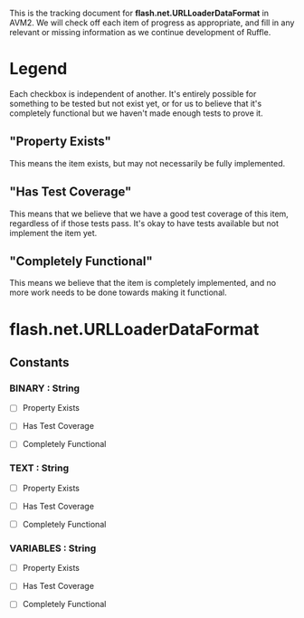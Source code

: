 This is the tracking document for **flash.net.URLLoaderDataFormat** in AVM2. We will check off each item of progress as appropriate, and fill in any relevant or missing information as we continue development of Ruffle.
# Legend

Each checkbox is independent of another. It's entirely possible for something to be tested but not exist yet, or for us to believe that it's completely functional but we haven't made enough tests to prove it.
## "Property Exists"

This means the item exists, but may not necessarily be fully implemented.
## "Has Test Coverage"

This means that we believe that we have a good test coverage of this item, regardless of if those tests pass. It's okay to have tests available but not implement the item yet.
## "Completely Functional"

This means we believe that the item is completely implemented, and no more work needs to be done towards making it functional.
# flash.net.URLLoaderDataFormat
## Constants
### BINARY : String

* [ ] Property Exists

* [ ] Has Test Coverage

* [ ] Completely Functional


### TEXT : String

* [ ] Property Exists

* [ ] Has Test Coverage

* [ ] Completely Functional


### VARIABLES : String

* [ ] Property Exists

* [ ] Has Test Coverage

* [ ] Completely Functional